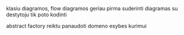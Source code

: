 klasiu diagramos, flow diagramos
geriau pirma suderinti diagramas su destytoju tik poto kodinti

abstract factory reiktu panaudoti domeno esybes kurimui
